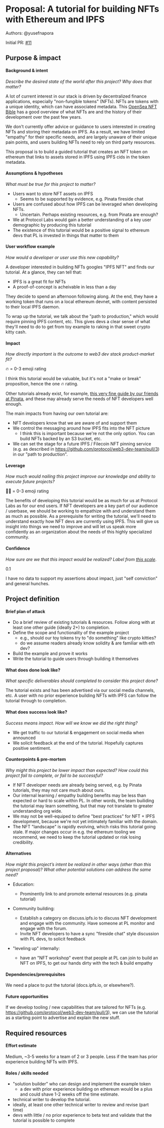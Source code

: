 # Proposal: A tutorial for building NFTs with Ethereum and IPFS

Authors: @yusefnapora

Initial PR: [#11](https://github.com/protocol/web3-dev-team/pull/11) 

<!--
This template is for a proposal/brief/pitch for a significant project to be undertaken by a Web3 Dev project team.
The goal of project proposals is to help us decide which work to take on, which things are more valuable than other things.
-->
<!--
A proposal should contain enough detail for others to understand how this project contributes to our team’s mission of product-market fit
for our unified stack of protocols, what is included in scope of the project, where to get started if a project team were to take this on,
and any other information relevant for prioritizing this project against others.
It does not need to describe the work in much detail. Most technical design and planning would take place after a proposal is adopted.
Good project scope aims for ~3-5 engineers for 1-3 months (though feel free to suggest larger-scoped projects anyway). 
Projects do not include regular day-to-day maintenance and improvement work, e.g. on testing, tooling, validation, code clarity, refactors for future capability, etc.
-->
<!--
For ease of discussion in PRs, consider breaking lines after every sentence or long phrase.
-->

## Purpose &amp; impact 
#### Background &amp; intent
_Describe the desired state of the world after this project? Why does that matter?_
<!--
Outline the status quo, including any relevant context on the problem you’re seeing that this project should solve. Wherever possible, include pains or problems that you’ve seen users experience to help motivate why solving this problem works towards top-line objectives. 
-->

A lot of current interest in our stack is driven by decentralized finance applications, especially "non-fungible tokens" (NFTs).
NFTs are tokens with a unique identity, which can have associated metadata. This [OpenSea NFT Bible](https://opensea.io/blog/guides/non-fungible-tokens/)
has a good overview of what NFTs are and the history of their development over the past few years.

We don't currently offer advice or guidance to users interested in creating NFTs and storing their metadata on IPFS. As a result, we have limited "empathy" for their specific needs, and are largely unaware of their unique pain points, and users building NFTs need to rely on third party resources.

This proposal is to build a guided tutorial that creates an NFT token on ethereum that links to assets stored in IPFS using IPFS cids in the token metadata.

#### Assumptions &amp; hypotheses
_What must be true for this project to matter?_
<!--(bullet list)-->

- Users want to store NFT assets on IPFS
  - Seems to be supported by evidence, e.g. Pinata fireside chat
- Users are confused about how IPFS can be leveraged when developing NFTs.
  - Uncertain. Perhaps existing resources, e.g. from Pinata are enough?
- We at Protocol Labs would gain a better understanding of a key user demographic by producing this tutorial
- The existence of this tutorial would be a positive signal to ethereum devs that PL is invested in things that matter to them

#### User workflow example
_How would a developer or user use this new capability?_
<!--(short paragraph)-->

A developer interested in building NFTs googles "IPFS NFT" and finds our tutorial. At a glance, they can tell that:

- IPFS is a great fit for NFTs
- A proof-of-concept is acheivable in less than a day

They decide to spend an afternoon following along. At the end, they have a working token that runs on a local ethereum devnet, with content persisted to their local IPFS daemon.

To wrap up the tutorial, we talk about the "path to production," which would require pinning IPFS content, etc. This gives devs
a clear sense of what they'll need to do to get from toy example to raking in that sweet crypto kitty cash.

#### Impact
_How directly important is the outcome to web3 dev stack product-market fit?_

🔥 = 0-3 emoji rating

I think this tutorial would be valuable, but it's not a "make or break" proposition, hence the one 🔥 rating.

Other tutorials already exist, for example, [this very fine guide by our friends at Pinata](https://medium.com/pinata/how-to-build-erc-721-nfts-with-ipfs-e76a21d8f914),
and these may already serve the needs of NFT developers well enough.

The main impacts from having our own tutorial are:

- NFT developers know that we are aware of and support them
- We control the messaging around how IPFS fits into the NFT picture
  - I think this is important because we're not the only option. You can build NFTs backed by an S3 bucket, etc.
- We can set the stage for a future IPFS / Filecoin NFT pinning service (e.g. as described in https://github.com/protocol/web3-dev-team/pull/3) in our "path to production".
  
<!--
Explain why you have chosen this rating
What awesome potential impact/outcomes/results will we see if we nail this project?
-->

#### Leverage
_How much would nailing this project improve our knowledge and ability to execute future projects?_

🎯🎯 = 0-3 emoji rating

The benefits of developing this tutorial would be as much for us at Protocol Labs as for our end users. If NFT developers are a key part of our audience / userbase, we should be working to empathize with and understand them as much as possible. As a prerequisite for writing the tutorial, we'll need to understand exactly how NFT devs are currently using IPFS. This will give us insight into things we need to improve and will let us speak more confidently as an organization about the needs of this highly specialized community.


#### Confidence
_How sure are we that this impact would be realized? Label from [this scale](https://medium.com/@nimay/inside-product-introduction-to-feature-priority-using-ice-impact-confidence-ease-and-gist-5180434e5b15)_.

0.1
<!--Explain why this rating-->

I have no data to support my assertions about impact, just "self conviction" and general hunches.

## Project definition
#### Brief plan of attack

<!--Briefly describe the milestones/steps/work needed for this project-->
- Do a brief review of existing tutorials & resources. Follow along with at least one other guide (ideally 2+) to completion.
- Define the scope and functionality of the example project
  - e.g., should our toy tokens try to "do something" like crypto kitties?
  - do we assume readers already know solidity & are familiar with eth dev?
- Build the example and prove it works
- Write the tutorial to guide users through building it themselves


#### What does done look like?
_What specific deliverables should completed to consider this project done?_

The tutorial exists and has been advertised via our social media channels, etc. A user with no prior experience building NFTs with IPFS can follow the tutorial through to completion.

####  What does success look like?
_Success means impact. How will we know we did the right thing?_

- We get traffic to our tutorial & engagement on social media when announced
- We solicit feedback at the end of the tutorial. Hopefully captures positive sentiment.

<!--
Provide success criteria. These might include particular metrics, desired changes in the types of bug reports being filed, desired changes in qualitative user feedback (measured via surveys, etc), etc.
-->

#### Counterpoints &amp; pre-mortem
_Why might this project be lower impact than expected? How could this project fail to complete, or fail to be successful?_

- If NFT developer needs are already being served, e.g. by Pinata tutorials, they may not care much about ours.
- Our internal learning / empathy building benefits may be less than expected or hard to scale within PL. In other words, the team builiding the tutorial may learn something, but that may not translate to greater understanding org wide.
- We may not be well-equiped to define "best practices" for NFT + IPFS development, because we're not yet intimately familiar with the domain.
- The NFT "landscape" is rapidly evolving, which risks this tutorial going stale. If major changes occur in e.g. the ethereum tooling we recommend, we need to keep the tutorial updated or risk losing credibility.

#### Alternatives
_How might this project’s intent be realized in other ways (other than this project proposal)? What other potential solutions can address the same need?_

- Education:
  - Prominently link to and promote external resources (e.g. pinata tutorial)

- Community building:
  - Establish a category on discuss.ipfs.io to discuss NFT development and engage with the community. Have someone at PL monitor and engage with the forum.
  - Invite NFT developers to have a sync "fireside chat" style discussion with PL devs, to solicit feedback

- "leveling up" internally:
  - have an "NFT workshop" event that people at PL can join to build an NFT on IPFS, to get our hands dirty with the tech & build empathy

#### Dependencies/prerequisites
<!--List any other projects that are dependencies/prerequisites for this project that is being pitched.-->

We need a place to put the tutorial (docs.ipfs.io, or elsewhere?).

#### Future opportunities
<!--What future projects/opportunities could this project enable?-->

If we develop tooling / new capabilities that are tailored for NFTs (e.g. https://github.com/protocol/web3-dev-team/pull/3), we can use the tutorial as a starting point to advertise and explain the new stuff.

## Required resources

#### Effort estimate
<!--T-shirt size rating of the size of the project. If the project might require external collaborators/teams, please note in the roles/skills section below). 
For a team of 3-5 people with the appropriate skills:
- Small, 1-2 weeks
- Medium, 3-5 weeks
- Large, 6-10 weeks
- XLarge, >10 weeks
Describe any choices and uncertainty in this scope estimate. (E.g. Uncertainty in the scope until design work is complete, low uncertainty in execution thereafter.)
-->

Medium, ~3-5 weeks for a team of 2 or 3 people. Less if the team has prior experience building NFTs with IPFS.

#### Roles / skills needed
<!--Describe the knowledge/skill-sets and team that are needed for this project (e.g. PM, docs, protocol or library expertise, design expertise, etc.). If this project could be externalized to the community or a team outside PL's direct employment, please note that here.-->

- "solution builder" who can design and implement the example token
  - a dev with prior experience building on ethereum would be a plus and could shave 1-2 weeks off the time estimate.
- technical writer to develop the tutorial.
- ideally, at least one other technical writer to review and revise (part time)
- devs with little / no prior experience to beta test and validate that the tutorial is possible to complete
